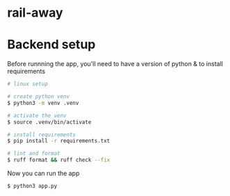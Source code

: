 # rail-away

# Backend setup

Before runnning the app, you'll need to have a version of python & to install requirements

```sh
# linux setup

# create python venv
$ python3 -m venv .venv

# activate the venv
$ source .venv/bin/activate

# install requirements
$ pip install -r requirements.txt

# lint and format
$ ruff format && ruff check --fix
```

Now you can run the app

```sh
$ python3 app.py
```
